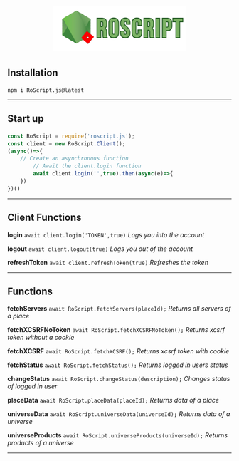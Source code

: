 <h1 align="center">
    <img src="https://raw.githubusercontent.com/E-Witz/RoScript.js/main/Images/Untitled%20(3).png"></img>
</h1>

## Installation

`npm i RoScript.js@latest`

---

## Start up

```js
const RoScript = require('roscript.js');
const client = new RoScript.Client();
(async()=>{
    // Create an asynchronous function
        // Await the client.login function
        await client.login('',true).then(async(e)=>{
    })
})()
```
---

## Client Functions
**login**
`await client.login('TOKEN',true)`
_Logs you into the account_

**logout**
`await client.logout(true)`
_Logs you out of the account_

**refreshToken**
`await client.refreshToken(true)`
_Refreshes the token_

---

## Functions
**fetchServers**
`await RoScript.fetchServers(placeId);`
_Returns all servers of a place_

**fetchXCSRFNoToken**
`await RoScript.fetchXCSRFNoToken();`
_Returns xcsrf token without a cookie_

**fetchXCSRF**
`await RoScript.fetchXCSRF();`
_Returns xcsrf token with cookie_

**fetchStatus**
`await RoScript.fetchStatus();`
_Returns logged in users status_

**changeStatus**
`await RoScript.changeStatus(description);`
_Changes status of logged in user_

**placeData**
`await RoScript.placeData(placeId);`
_Returns data of a place_

**universeData**
`await RoScript.universeData(universeId);`
_Returns data of a universe_

**universeProducts**
`await RoScript.universeProducts(universeId);`
_Returns products of a universe_

---
